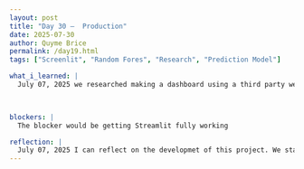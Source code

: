 ```yaml
---
layout: post
title: "Day 30 –  Production"
date: 2025-07-30
author: Quyme Brice
permalink: /day19.html
tags: ["Screenlit", "Random Fores", "Research", "Prediction Model"]

what_i_learned: |
  July 07, 2025 we researched making a dashboard using a third party website to host the code. We want to use "Streamlit" and "Plotly" to host our dashborad. Our code would be uploaded to GitHub. I was tasked to work on Stream lit, from there I can connect StreamLit to Github dirctly. This method may be esier for now, due to not having to make a dashboard from scratch. We talked about how we felt after the presentaion on Thursday. Everyone felt pretty good on they way the presented.

  

blockers: |
  The blocker would be getting Streamlit fully working

reflection: |
  July 07, 2025 I can reflect on the developmet of this project. We stared from how can we create this model to now we making a dashboad that can be interactive for anyone to use. Our team I believe can reflect on our great development and process we took to make an successful project. This project brought out different sides to everyone that we all can reflect on. We are consistently trying to make ourselves better. This kind of development takes time. We being using our time wisely and continue to do so.
---
```

